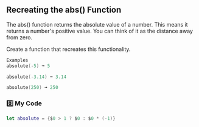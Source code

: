 ## Recreating the abs() Function

The abs() function returns the absolute value of a number. This means it returns a number's positive value. You can think of it as the distance away from zero.

Create a function that recreates this functionality.
```swift
Examples
absolute(-5) ➞ 5

absolute(-3.14) ➞ 3.14

absolute(250) ➞ 250
```
### 0️⃣ My Code
```swift
let absolute = {$0 > 1 ? $0 : $0 * (-1)}
```
